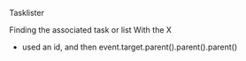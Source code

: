 Tasklister

Finding the associated task or list
  With the X
   - used an id, and then
  event.target.parent().parent().parent()
